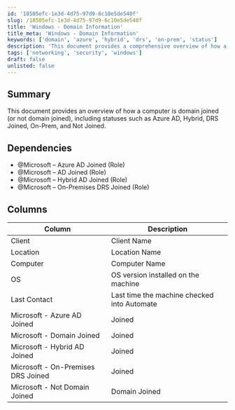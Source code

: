 ```yaml
---
id: '18505efc-1e3d-4d75-97d9-6c10e5de540f'
slug: /18505efc-1e3d-4d75-97d9-6c10e5de540f
title: 'Windows - Domain Information'
title_meta: 'Windows - Domain Information'
keywords: ['domain', 'azure', 'hybrid', 'drs', 'on-prem', 'status']
description: 'This document provides a comprehensive overview of how a computer is domain joined, detailing the different types of domain join statuses including Azure AD, Hybrid, DRS Joined, On-Prem, and Not Joined. It includes dependencies and a detailed column description for better understanding.'
tags: ['networking', 'security', 'windows']
draft: false
unlisted: false
---
```


## Summary

This document provides an overview of how a computer is domain joined (or not domain joined), including statuses such as Azure AD, Hybrid, DRS Joined, On-Prem, and Not Joined.

## Dependencies

- @Microsoft – Azure AD Joined (Role)
- @Microsoft – AD Joined (Role)
- @Microsoft – Hybrid AD Joined (Role)
- @Microsoft – On-Premises DRS Joined (Role)

## Columns

| Column                             | Description                                                       |
|------------------------------------|-------------------------------------------------------------------|
| Client                             | Client Name                                                       |
| Location                           | Location Name                                                     |
| Computer                           | Computer Name                                                     |
| OS                                 | OS version installed on the machine                               |
| Last Contact                       | Last time the machine checked into Automate                       |
| Microsoft - Azure AD Joined        | Joined | Not Joined if the machine is Azure AD joined               |
| Microsoft - Domain Joined          | Joined | Not Joined if the machine is On-Prem AD joined              |
| Microsoft - Hybrid AD Joined       | Joined | Not Joined if the machine is Hybrid AD joined                 |
| Microsoft - On-Premises DRS Joined | Joined | Not Joined if the machine is Device Registration Service (DRS) AD joined |
| Microsoft - Not Domain Joined      | Domain Joined | Not Domain Joined if the machine is joined to a domain     |